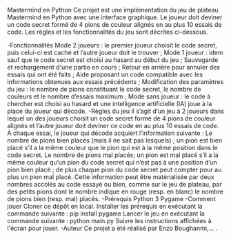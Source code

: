 Mastermind en Python
Ce projet est une implémentation du jeu de plateau Mastermind en Python avec une interface graphique. Le joueur doit deviner un code secret formé de 4 pions de couleur alignés en au plus 10 essais de code. Les règles et les fonctionnalités du jeu sont décrites ci-dessous.

-Fonctionnalités
Mode 2 joueurs : le premier joueur choisit le code secret, puis celui-ci est caché et l’autre joueur doit le trouver ;
Mode 1 joueur : idem sauf que le code secret est choisi au hasard au début du jeu ;
Sauvegarde et rechargement d'une partie en cours ;
Retour en arrière pour annuler des essais qui ont été faits ;
Aide proposant un code compatible avec les informations obtenues aux essais précédents ;
Modification des paramètres du jeu : le nombre de pions constituant le code secret, le nombre de couleurs et le nombre d’essais maximum ;
Mode sans joueur : le code à chercher est choisi au hasard et une intelligence artificielle (IA) joue à la place du joueur qui décode.
-Règles du jeu
Il s’agit d’un jeu à 2 joueurs dans lequel un des joueurs choisit un code secret formé de 4 pions de couleur alignés et l’autre joueur doit deviner ce code en au plus 10 essais de code.
À chaque essai, le joueur qui décode acquiert l’information suivante :
Le nombre de pions bien placés (mais il ne sait pas lesquels) ; un pion est bien placé s’il a la même couleur que le pion qui est à la même position dans le code secret.
Le nombre de pions mal placés; un pion est mal placé s’il a la même couleur qu’un pion du code secret qui n’est pas à une position d’un pion bien placé ; de plus chaque pion du code secret peut compter pour au plus un pion mal placé.
Cette information peut être matérialisée par deux nombres accolés au code essayé ou bien, comme sur le jeu de plateau, par des petits pions dont le nombre indique en rouge (resp. en blanc) le nombre de pions bien (resp. mal) placés.
-Prérequis
Python 3
Pygame
-Comment jouer
Cloner ce dépôt en local.
Installer les prérequis en exécutant la commande suivante : pip install pygame
Lancer le jeu en exécutant la commande suivante : python main.py
Suivre les instructions affichées à l'écran pour jouer.
-Auteur
Ce projet a été réalisé par Enzo Boughanmi,... .
